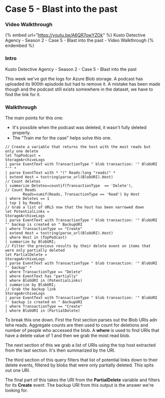 # Case 5 - Blast into the past

### Video Walkthrough



{% embed url="https://youtu.be/A6QR7owYZOk" %}
Kusto Detective Agency - Season 2 - Case 5 - Blast into the past - Video Walkthrough
{% endembed %}

### Intro

Kusto Detective Agency - Season 2 - Case 5 - Blast into the past

This week we've got the logs for Azure Blob storage. A podcast has uploaded its 900th episdode but had to remove it. A mistake has been made though and the podcast still exists somewhere in the dataset, we have to find the link for it.

### Walkthrough

The main points for this one:

* It's possible when the podcast was deleted, it wasn't fully deleted properly.
* The "Train me for the case" helps solve this one.

```kusto
// Create a variable that returns the host with the most reads but only one delete
let TopPodcast = 
StorageArchiveLogs
| parse EventText with TransactionType " blob transaction: '" BlobURI "'" *
| parse EventText with * "(" Reads:long "reads)" *
| extend Host = tostring(parse_url(BlobURI).Host)
// Count deletes
| summarize Deletes=countif(TransactionType  == 'Delete'), 
// Count Reads
        Reads=sumif(Reads, TransactionType == 'Read') by Host
| where Deletes == 1
| top 1 by Reads;
// Grab a list of URLS now that the host has been narrowed down
let PotentialLinks =
StorageArchiveLogs
| parse EventText with TransactionType " blob transaction: '" BlobURI "' backup is created on " BackupURI
| where TransactionType == "Create"
| extend Host = tostring(parse_url(BlobURI).Host)
| where Host in (TopPodcast)
| summarize by BlobURI;
// Filter the previous results by their delete event on items that were only partially deleted
let PartialDelete =
StorageArchiveLogs
| parse EventText with TransactionType " blob transaction: '" BlobURI "' backup" *
| where TransactionType == "Delete"
| where EventText has "partially"
| where BlobURI in (PotentialLinks)
| summarize by BlobURI;
// Grab the backup link
StorageArchiveLogs
| parse EventText with TransactionType " blob transaction: '" BlobURI "' backup is created on " BackupURI
| where TransactionType == "Create"
| where BlobURI in (PartialDelete)
```

To break this one down. First the first section parses out the Blob URIs adn tehe reads. Aggregate counts are then used to count for deletions and number of people who accessed the blob. A **where** is used to find URIs that have a delete value of 1 and then we grab the most read blob.

The next section of this we grab a list of URIs using the top host extracted from the last section. It's then summarized by the URI.

The third section of this query filters that list of potential links down to their delete events, filtered by blobs that were only partially deleted. This spits out one URI.

The final part of this takes the URI from the **PartialDelete** variable and filters for its **Create** event. The backup URI from this output is the answer we're looking for.
